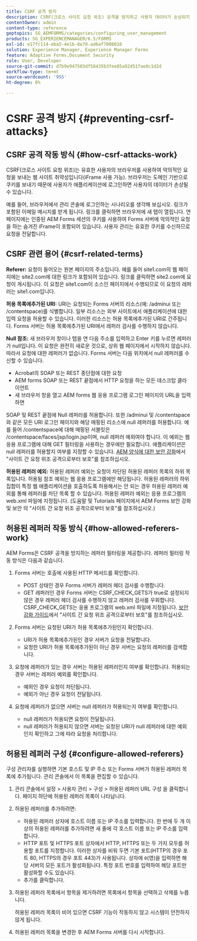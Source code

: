```yaml
---
title: CSRF 공격 방지
description: CSRF(크로스 사이트 요청 위조) 공격을 방지하고 사용자 데이터가 손상되지 않도록 보호하는 방법을 알아봅니다.
contentOwner: admin
content-type: reference
geptopics: SG_AEMFORMS/categories/configuring_user_management
products: SG_EXPERIENCEMANAGER/6.5/FORMS
exl-id: e17fc114-eba5-4e1b-8e70-ad6af7008018
solution: Experience Manager, Experience Manager Forms
feature: Adaptive Forms,Document Security
role: User, Developer
source-git-commit: d7b9e947503df58435b3fee85a92d51fae8c1d2d
workflow-type: tm+mt
source-wordcount: '955'
ht-degree: 0%

---
```


# CSRF 공격 방지 {#preventing-csrf-attacks}

## CSRF 공격 작동 방식 {#how-csrf-attacks-work}

CSRF(크로스 사이트 요청 위조)는 유효한 사용자의 브라우저를 사용하여 악의적인 요청을 보내는 웹 사이트 취약성입니다(iFrame 사용 가능). 브라우저는 도메인 기반으로 쿠키를 보내기 때문에 사용자가 애플리케이션에 로그인하면 사용자의 데이터가 손상될 수 있습니다.

예를 들어, 브라우저에서 관리 콘솔에 로그인하는 시나리오를 생각해 보십시오. 링크가 포함된 이메일 메시지를 받게 됩니다. 링크를 클릭하면 브라우저에 새 탭이 열립니다. 연 페이지에는 인증된 AEM Forms 세션의 쿠키를 사용하여 Forms 서버에 악의적인 요청을 하는 숨겨진 iFrame이 포함되어 있습니다. 사용자 관리는 유효한 쿠키를 수신하므로 요청을 전달합니다.

## CSRF 관련 용어 {#csrf-related-terms}

**Referer:** 요청이 들어오는 원본 페이지의 주소입니다. 예를 들어 site1.com의 웹 페이지에는 site2.com에 대한 링크가 포함되어 있습니다. 링크를 클릭하면 site2.com에 요청이 게시됩니다. 이 요청은 site1.com이 소스인 페이지에서 수행되므로 이 요청의 레퍼러는 site1.com입니다.

**허용 목록에추가된 URI:** URI는 요청되는 Forms 서버의 리소스(예: /adminui 또는 /contentspace)를 식별합니다. 일부 리소스는 외부 사이트에서 애플리케이션에 대한 입력 요청을 허용할 수 있습니다. 이러한 리소스는 허용 목록에추가된 URI로 간주됩니다. Forms 서버는 허용 목록에추가된 URI에서 레퍼러 검사를 수행하지 않습니다.

**Null 참조:** 새 브라우저 창이나 탭을 연 다음 주소를 입력하고 Enter 키를 누르면 레퍼러가 null입니다. 이 요청은 완전히 새로운 것으로, 상위 웹 페이지에서 시작하지 않습니다. 따라서 요청에 대한 레퍼러가 없습니다. Forms 서버는 다음 위치에서 null 레퍼러를 수신할 수 있습니다.

* Acrobat의 SOAP 또는 REST 종단점에 대한 요청
* AEM forms SOAP 또는 REST 끝점에서 HTTP 요청을 하는 모든 데스크탑 클라이언트
* 새 브라우저 창을 열고 AEM forms 웹 응용 프로그램 로그인 페이지의 URL을 입력하면

SOAP 및 REST 끝점에 Null 레퍼러를 허용합니다. 또한 /adminui 및 /contentspace와 같은 모든 URI 로그인 페이지와 해당 매핑된 리소스에 null 레퍼러를 허용합니다. 예를 들어 /contentspace에 대해 매핑된 서블릿은 /contentspace/faces/jsp/login.jsp이며, null 레퍼러 예외여야 합니다. 이 예외는 웹 응용 프로그램에 대해 GET 필터링을 사용하는 경우에만 필요합니다. 애플리케이션은 null 레퍼러를 허용할지 여부를 지정할 수 있습니다. [AEM 양식에 대한 보안 강화](https://help.adobe.com/en_US/livecycle/11.0/HardeningSecurity/index.html)에서 &quot;사이트 간 요청 위조 공격으로부터 보호&quot;를 참조하십시오.

**허용된 레퍼러 예외:** 허용된 레퍼러 예외는 요청이 차단된 허용된 레퍼러 목록의 하위 목록입니다. 허용됨 참조 예외는 웹 응용 프로그램에만 해당됩니다. 허용된 레퍼러의 하위 집합이 특정 웹 애플리케이션을 호출하도록 허용해서는 안 되는 경우 허용된 레퍼러 예외를 통해 레퍼러를 차단 목록 할 수 있습니다. 허용된 레퍼러 예외는 응용 프로그램의 web.xml 파일에 지정됩니다. (도움말 및 Tutorials 페이지에서 AEM Forms 보안 강화 및 보안 의 &quot;사이트 간 요청 위조 공격으로부터 보호&quot;를 참조하십시오.)

## 허용된 레퍼러 작동 방식 {#how-allowed-referers-work}

AEM Forms은 CSRF 공격을 방지하는 레퍼러 필터링을 제공합니다. 레퍼러 필터링 작동 방식은 다음과 같습니다.

1. Forms 서버는 호출에 사용된 HTTP 메서드를 확인합니다.

   * POST 상태인 경우 Forms 서버가 레퍼러 헤더 검사를 수행합니다.
   * GET 레퍼러인 경우 Forms 서버는 CSRF_CHECK_GETS가 true로 설정되지 않은 경우 레퍼러 헤더 검사를 수행하지 않고 레퍼러 검사를 우회합니다. CSRF_CHECK_GETS는 응용 프로그램의 web.xml 파일에 지정됩니다. [보안 강화 가이드](https://help.adobe.com/en_US/livecycle/11.0/HardeningSecurity/index.html)에서 &quot;사이트 간 요청 위조 공격으로부터 보호&quot;를 참조하십시오.

1. Forms 서버는 요청된 URI가 허용 목록에추가된인지 확인합니다.

   * URI가 허용 목록에추가된인 경우 서버가 요청을 전달합니다.
   * 요청한 URI가 허용 목록에추가된이 아닌 경우 서버는 요청의 레퍼러를 검색합니다.

1. 요청에 레퍼러가 있는 경우 서버는 허용된 레퍼러인지 여부를 확인합니다. 허용되는 경우 서버는 레퍼러 예외를 확인합니다.

   * 예외인 경우 요청이 차단됩니다.
   * 예외가 아닌 경우 요청이 전달됩니다.

1. 요청에 레퍼러가 없으면 서버는 null 레퍼러가 허용되는지 여부를 확인합니다.

   * null 레퍼러가 허용되면 요청이 전달됩니다.
   * null 레퍼러가 허용되지 않으면 서버는 요청된 URI가 null 레퍼러에 대한 예외인지 확인하고 그에 따라 요청을 처리합니다.

## 허용된 레퍼러 구성 {#configure-allowed-referers}

구성 관리자를 실행하면 기본 호스트 및 IP 주소 또는 Forms 서버가 허용된 레퍼러 목록에 추가됩니다. 관리 콘솔에서 이 목록을 편집할 수 있습니다.

1. 관리 콘솔에서 설정 > 사용자 관리 > 구성 > 허용된 레퍼러 URL 구성 을 클릭합니다. 페이지 하단에 허용된 레퍼러 목록이 나타납니다.
1. 허용된 레퍼러를 추가하려면:

   * 허용된 레퍼러 상자에 호스트 이름 또는 IP 주소를 입력합니다. 한 번에 두 개 이상의 허용된 레퍼러를 추가하려면 새 줄에 각 호스트 이름 또는 IP 주소를 입력합니다.
   * HTTP 포트 및 HTTPS 포트 상자에서 HTTP, HTTPS 또는 두 가지 모두를 허용할 포트를 지정합니다. 이러한 상자를 비워 두면 기본 포트(HTTP의 경우 포트 80, HTTPS의 경우 포트 443)가 사용됩니다. 상자에 `0`(영)을 입력하면 해당 서버의 모든 포트가 활성화됩니다. 특정 포트 번호를 입력하여 해당 포트만 활성화할 수도 있습니다.
   * 추가를 클릭합니다.

1. 허용된 레퍼러 목록에서 항목을 제거하려면 목록에서 항목을 선택하고 삭제를 누릅니다.

   허용된 레퍼러 목록이 비어 있으면 CSRF 기능이 작동하지 않고 시스템이 안전하지 않게 됩니다.

1. 허용된 레퍼러 목록을 변경한 후 AEM Forms 서버를 다시 시작합니다.
